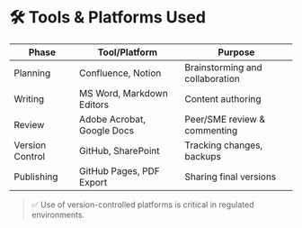 # 🛠️ Tools & Platforms Used

| Phase                | Tool/Platform                | Purpose                             |
|----------------------|------------------------------|-------------------------------------|
| Planning             | Confluence, Notion           | Brainstorming and collaboration     |
| Writing              | MS Word, Markdown Editors    | Content authoring                   |
| Review               | Adobe Acrobat, Google Docs   | Peer/SME review & commenting        |
| Version Control      | GitHub, SharePoint           | Tracking changes, backups           |
| Publishing           | GitHub Pages, PDF Export     | Sharing final versions              |

> ✅ Use of version-controlled platforms is critical in regulated environments.


